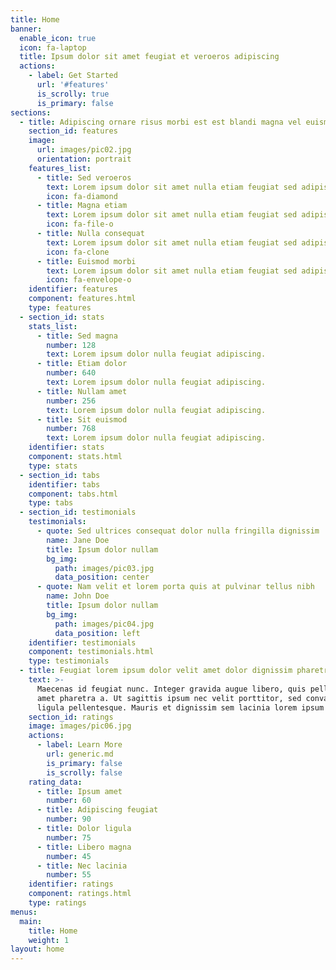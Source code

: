 ```yaml
---
title: Home
banner:
  enable_icon: true
  icon: fa-laptop
  title: Ipsum dolor sit amet feugiat et veroeros adipiscing
  actions:
    - label: Get Started
      url: '#features'
      is_scrolly: true
      is_primary: false
sections:
  - title: Adipiscing ornare risus morbi est est blandi magna vel euismod tempus
    section_id: features
    image:
      url: images/pic02.jpg
      orientation: portrait
    features_list:
      - title: Sed veroeros
        text: Lorem ipsum dolor sit amet nulla etiam feugiat sed adipiscing.
        icon: fa-diamond
      - title: Magna etiam
        text: Lorem ipsum dolor sit amet nulla etiam feugiat sed adipiscing.
        icon: fa-file-o
      - title: Nulla consequat
        text: Lorem ipsum dolor sit amet nulla etiam feugiat sed adipiscing.
        icon: fa-clone
      - title: Euismod morbi
        text: Lorem ipsum dolor sit amet nulla etiam feugiat sed adipiscing.
        icon: fa-envelope-o
    identifier: features
    component: features.html
    type: features
  - section_id: stats
    stats_list:
      - title: Sed magna
        number: 128
        text: Lorem ipsum dolor nulla feugiat adipiscing.
      - title: Etiam dolor
        number: 640
        text: Lorem ipsum dolor nulla feugiat adipiscing.
      - title: Nullam amet
        number: 256
        text: Lorem ipsum dolor nulla feugiat adipiscing.
      - title: Sit euismod
        number: 768
        text: Lorem ipsum dolor nulla feugiat adipiscing.
    identifier: stats
    component: stats.html
    type: stats
  - section_id: tabs
    identifier: tabs
    component: tabs.html
    type: tabs
  - section_id: testimonials
    testimonials:
      - quote: Sed ultrices consequat dolor nulla fringilla dignissim
        name: Jane Doe
        title: Ipsum dolor nullam
        bg_img:
          path: images/pic03.jpg
          data_position: center
      - quote: Nam velit et lorem porta quis at pulvinar tellus nibh
        name: John Doe
        title: Ipsum dolor nullam
        bg_img:
          path: images/pic04.jpg
          data_position: left
    identifier: testimonials
    component: testimonials.html
    type: testimonials
  - title: Feugiat lorem ipsum dolor velit amet dolor dignissim pharetra
    text: >-
      Maecenas id feugiat nunc. Integer gravida augue libero, quis pellentesque
      amet pharetra a. Ut sagittis ipsum nec velit porttitor, sed convallis
      ligula pellentesque. Mauris et dignissim sem lacinia lorem ipsum dolor.
    section_id: ratings
    image: images/pic06.jpg
    actions:
      - label: Learn More
        url: generic.md
        is_primary: false
        is_scrolly: false
    rating_data:
      - title: Ipsum amet
        number: 60
      - title: Adipiscing feugiat
        number: 90
      - title: Dolor ligula
        number: 75
      - title: Libero magna
        number: 45
      - title: Nec lacinia
        number: 55
    identifier: ratings
    component: ratings.html
    type: ratings
menus:
  main:
    title: Home
    weight: 1
layout: home
---
```

